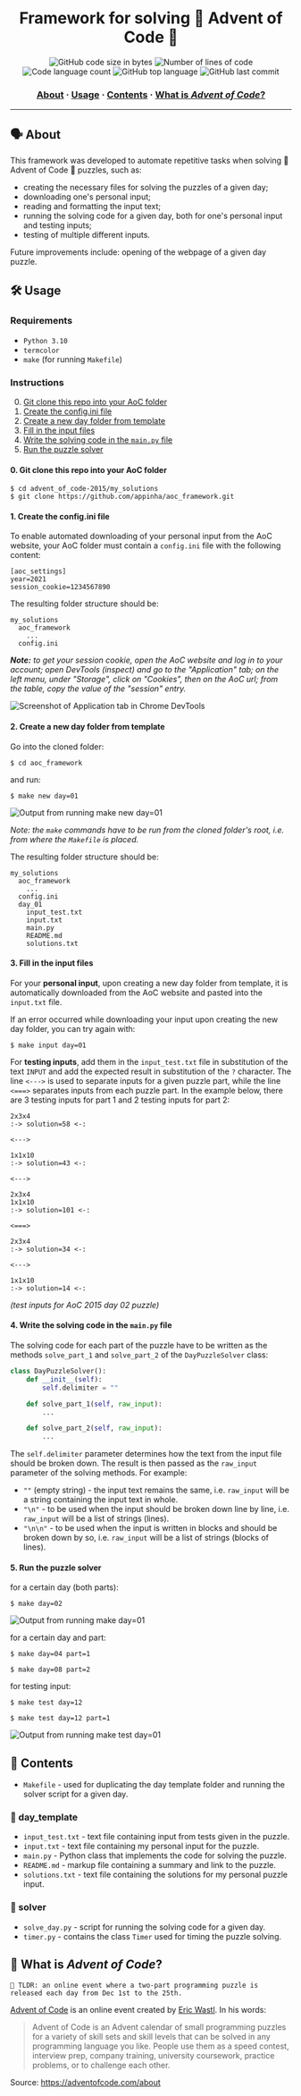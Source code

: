 <h1 align="center">
	Framework for solving 🌟 Advent of Code 🎄
</h1>

<p align="center">
	<img alt="GitHub code size in bytes" src="https://img.shields.io/github/languages/code-size/appinha/aoc-framework?color=blueviolet" />
	<img alt="Number of lines of code" src="https://img.shields.io/tokei/lines/github/appinha/aoc-framework?color=blueviolet" />
	<img alt="Code language count" src="https://img.shields.io/github/languages/count/appinha/aoc-framework?color=blue" />
	<img alt="GitHub top language" src="https://img.shields.io/github/languages/top/appinha/aoc-framework?color=blue" />
	<img alt="GitHub last commit" src="https://img.shields.io/github/last-commit/appinha/aoc-framework?color=brightgreen" />
</p>

<h3 align="center">
	<a href="#%EF%B8%8F-about">About</a>
	<span> · </span>
	<a href="#%EF%B8%8F-usage">Usage</a>
	<span> · </span>
	<a href="#-contents">Contents</a>
	<span> · </span>
	<a href="#-what-is-advent-of-code">What is <i>Advent of Code</i>?</a>
</h3>

---

## 🗣️ About

This framework was developed to automate repetitive tasks when solving 🌟 Advent of Code 🎄 puzzles, such as:
- creating the necessary files for solving the puzzles of a given day;
- downloading one's personal input;
- reading and formatting the input text;
- running the solving code for a given day, both for one's personal input and testing inputs;
- testing of multiple different inputs.

Future improvements include: opening of the webpage of a given day puzzle.

## 🛠️ Usage

### Requirements

- `Python 3.10`
- `termcolor`
- `make` (for running `Makefile`)

### Instructions

0. [Git clone this repo into your AoC folder](#0-git-clone-this-repo-into-your-aoc-folder)
1. [Create the config.ini file](#1-create-the-configini-file)
2. [Create a new day folder from template](#2-create-a-new-day-folder-from-template)
3. [Fill in the input files](#3-fill-in-the-input-files)
4. [Write the solving code in the `main.py` file](#4-write-the-solving-code-in-the-mainpy-file)
5. [Run the puzzle solver](#5-run-the-puzzle-solver)

#### 0. Git clone this repo into your AoC folder

```shell
$ cd advent_of_code-2015/my_solutions
$ git clone https://github.com/appinha/aoc_framework.git
```

#### 1. Create the config.ini file

To enable automated downloading of your personal input from the AoC website, your AoC folder must contain a `config.ini` file with the following content:

```config
[aoc_settings]
year=2021
session_cookie=1234567890
```

The resulting folder structure should be:
```
my_solutions
  aoc_framework
    ...
  config.ini
```

_**Note:** to get your session cookie, open the AoC website and log in to your account; open DevTools (inspect) and go to the "Application" tab; on the left menu, under "Storage", click on "Cookies", then on the AoC url; from the table, copy the value of the "session" entry._

![Screenshot of Application tab in Chrome DevTools](img/session_cookie.png)

#### 2. Create a new day folder from template

Go into the cloned folder:

```shell
$ cd aoc_framework
```
and run:

```shell
$ make new day=01
```

![Output from running `make new day=01`](img/make_new.png)

_Note: the `make` commands have to be run from the cloned folder's root, i.e. from where the `Makefile` is placed._

The resulting folder structure should be:
```
my_solutions
  aoc_framework
    ...
  config.ini
  day_01
    input_test.txt
    input.txt
    main.py
    README.md
    solutions.txt
```

#### 3. Fill in the input files

For your **personal input**, upon creating a new day folder from template, it is automatically downloaded from the AoC website and pasted into the `input.txt` file.

If an error occurred while downloading your input upon creating the new day folder, you can try again with:

```shell
$ make input day=01
```

For **testing inputs**, add them in the `input_test.txt` file in substitution of the text `INPUT` and add the expected result in substitution of the `?` character. The line `<--->` is used to separate inputs for a given puzzle part, while the line `<===>` separates inputs from each puzzle part. In the example below, there are 3 testing inputs for part 1 and 2 testing inputs for part 2:

```
2x3x4
:-> solution=58 <-:

<--->

1x1x10
:-> solution=43 <-:

<--->

2x3x4
1x1x10
:-> solution=101 <-:

<===>

2x3x4
:-> solution=34 <-:

<--->

1x1x10
:-> solution=14 <-:
```

_(test inputs for AoC 2015 day 02 puzzle)_

#### 4. Write the solving code in the `main.py` file

The solving code for each part of the puzzle have to be written as the methods `solve_part_1` and `solve_part_2` of the `DayPuzzleSolver` class:

```python
class DayPuzzleSolver():
    def __init__(self):
        self.delimiter = ""

    def solve_part_1(self, raw_input):
        ...

    def solve_part_2(self, raw_input):
        ...
```

The `self.delimiter` parameter determines how the text from the input file should be broken down. The result is then passed as the `raw_input` parameter of the solving methods. For example:

- `""` (empty string) - the input text remains the same, i.e. `raw_input` will be a string containing the input text in whole.
- `"\n"` - to be used when the input should be broken down line by line, i.e. `raw_input` will be a list of strings (lines).
- `"\n\n"` - to be used when the input is written in blocks and should be broken down by so, i.e. `raw_input` will be a list of strings (blocks of lines).

#### 5. Run the puzzle solver

for a certain day (both parts):

```shell
$ make day=02
```

![Output from running `make day=01`](img/make_day.png)

for a certain day and part:

```shell
$ make day=04 part=1
```

```shell
$ make day=08 part=2
```

for testing input:

```shell
$ make test day=12
```

```shell
$ make test day=12 part=1
```

![Output from running `make test day=01`](img/make_test.png)

## 📑 Contents

* `Makefile` - used for duplicating the day template folder and running the solver script for a given day.

### 📂 day_template

* `input_test.txt` - text file containing input from tests given in the puzzle.
* `input.txt` - text file containing my personal input for the puzzle.
* `main.py` - Python class that implements the code for solving the puzzle.
* `README.md` - markup file containing a summary and link to the puzzle.
* `solutions.txt` - text file containing the solutions for my personal puzzle input.

### 📂 solver

* `solve_day.py` - script for running the solving code for a given day.
* `timer.py` - contains the class `Timer` used for timing the puzzle solving.

## 🌟 What is *Advent of Code*?

	🚀 TLDR: an online event where a two-part programming puzzle is released each day from Dec 1st to the 25th.

[Advent of Code](http://adventofcode.com) is an online event created by [Eric Wastl](http://was.tl/). In his words:

> Advent of Code is an Advent calendar of small programming puzzles for a variety of skill sets and skill levels that can be solved in any programming language you like. People use them as a speed contest, interview prep, company training, university coursework, practice problems, or to challenge each other.

Source: https://adventofcode.com/about
